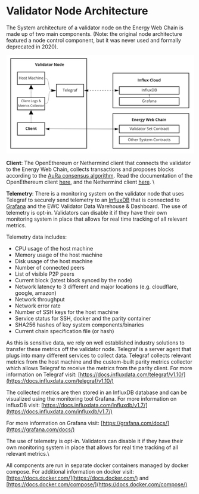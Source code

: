 # Validator Node Architecture

The System architecture of a validator node on the Energy Web Chain is made up of two main components. (Note: the original node architecture featured a node control component, but it was never used and formally deprecated in 2020).&#x20;

![High-level Validator Node Architecture](<../../.gitbook/assets/Screen Shot 2022-02-28 at 2.25.31 PM.png>)

&#x20;**Client**: The OpenEthereum or Nethermind client that connects the validator to the Energy Web Chain, collects transactions and proposes blocks according to the [AuRa consensus algorithm](https://openethereum.github.io/Aura.html). Read the documentation of the OpenEthereum client [here](https://openethereum.github.io/), and the Nethermind client [here](https://docs.nethermind.io/nethermind/ethereum-client/download-sources). \


**Telemetry**: There is a monitoring system on the validator node that uses Telegraf to securely send telemetry to an [InfluxDB](https://www.influxdata.com/) that is connected to [Grafana](https://grafana.com/) and the EWC Validator Data Warehouse & Dashboard. The use of telemetry is opt-in. Validators can disable it if they have their own monitoring system in place that allows for real time tracking of all relevant metrics.

Telemetry data includes:

* CPU usage of the host machine
* Memory usage of the host machine
* Disk usage of the host machine
* Number of connected peers
* List of visible P2P peers
* Current block (latest block synced by the node)
* Network latency to 3 different and major locations (e.g. cloudflare, google, amazon)
* Network throughput
* Network error rate
* Number of SSH keys for the host machine
* Service status for SSH, docker and the parity container
* SHA256 hashes of key system components/binaries
* Current chain specification file (or hash)

As this is sensitive data, we rely on well established industry solutions to transfer these metrics off the validator node. Telegraf is a server agent that plugs into many different services to collect data. Telegraf collects relevant metrics from the host machine and the custom-built parity metrics collector which allows Telegraf to receive the metrics from the parity client. For more information on Telegraf visit: [https://docs.influxdata.com/telegraf/v1.10/](https://docs.influxdata.com/telegraf/v1.10/)

The collected metrics are then stored in an InfluxDB database and can be visualized using the monitoring tool Grafana. For more information on influxDB visit: [https://docs.influxdata.com/influxdb/v1.7/](https://docs.influxdata.com/influxdb/v1.7/)

For more information on Grafana visit: [https://grafana.com/docs/](https://grafana.com/docs/)

The use of telemetry is opt-in. Validators can disable it if they have their own monitoring system in place that allows for real time tracking of all relevant metrics.\


All components are run in separate docker containers managed by docker compose. For additional information on docker visit: [https://docs.docker.com/](https://docs.docker.com/) and [https://docs.docker.com/compose/](https://docs.docker.com/compose/)
